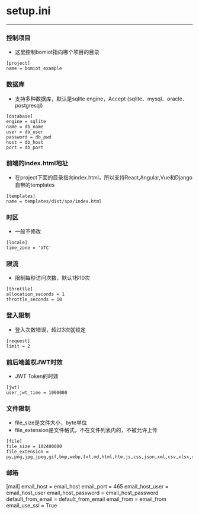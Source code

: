 # setup.ini

---

### 控制项目

- 这里控制bomiot指向哪个项目的目录

```shell
[project]
name = bomiot_example
```

### 数据库

- 支持多种数据库，默认是sqlite  engine，Accept (sqlite、mysql、oracle、postgresql)

```shell
[database]
engine = sqlite
name = db_name
user = db_user
password = db_pwd
host = db_host
port = db_port
```

### 前端的index.html地址

- 在project下面的目录指向index.html，所以支持React,Angular,Vue和Django自带的templates

```shell
[templates]
name = templates/dist/spa/index.html
```

### 时区

- 一般不修改

```shell
[locale]
time_zone = 'UTC'
```

### 限流

- 限制每秒访问次数，默认1秒10次

```shell
[throttle]
allocation_seconds = 1
throttle_seconds = 10
```

### 登入限制

- 登入次数错误，超过3次就锁定

```shell
[request]
limit = 2
```

### 前后端鉴权JWT时效

- JWT Token的时效

```shell
[jwt]
user_jwt_time = 1000000
```

### 文件限制

- file_size是文件大小，byte单位
- file_extension是文件格式，不在文件列表内的，不被允许上传

```shell
[file]
file_size = 102400000
file_extension = py,png,jpg,jpeg,gif,bmp,webp,txt,md,html,htm,js,css,json,xml,csv,xlsx,xls,ppt,pptx,doc,docx,pdf
```

### 邮箱

[mail]
email_host = email_host
email_port = 465
email_host_user = email_host_user
email_host_password = email_host_password
default_from_email = default_from_email
email_from = email_from
email_use_ssl = True

